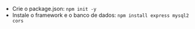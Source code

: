 -   Crie o package.json: `npm init -y`
-   Instale o framework e o banco de dados: `npm install express mysql2 cors`
